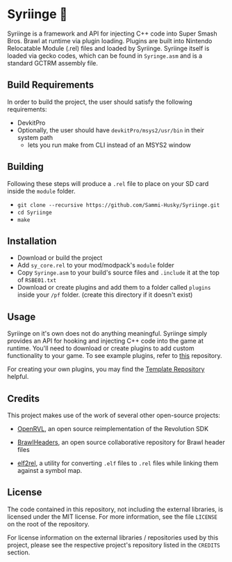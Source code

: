 # Syriinge 💉

Syriinge is a framework and API for injecting C++ code into Super Smash Bros. Brawl at runtime via plugin loading. Plugins are built into Nintendo Relocatable Module (.rel) files and loaded by Syriinge. Syriinge itself is loaded via gecko codes, which can be found in `Syringe.asm` and is a standard GCTRM assembly file.

## Build Requirements

In order to build the project, the user should satisfy the following requirements:

- DevkitPro
- Optionally, the user should have `devkitPro/msys2/usr/bin` in their system path
  - lets you run make from CLI instead of an MSYS2 window

## Building

Following these steps will produce a `.rel` file to place on your SD card inside the `module` folder.

- `git clone --recursive https://github.com/Sammi-Husky/Syriinge.git`
- `cd Syriinge`
- `make`

## Installation

- Download or build the project
- Add `sy_core.rel` to your mod/modpack's `module` folder
- Copy `Syringe.asm` to your build's source files and `.include` it at the top of `RSBE01.txt`
- Download or create plugins and add them to a folder called `plugins` inside your `/pf` folder. (create this directory if it doesn't exist)

## Usage

Syriinge on it's own does not do anything meaningful. Syriinge simply provides an API for hooking and injecting C++ code into the game at runtime. You'll need to download or create plugins to add custom functionality to your game. To see example plugins, refer to [this](https://github.com/Sammi-Husky/BrawlPlugins) repository.

For creating your own plugins, you may find the [Template Repository]() helpful.

## Credits

This project makes use of the work of several other open-source projects:

- [OpenRVL](https://github.com/kiwi515/open_rvl), an open source reimplementation of the Revolution SDK

- [BrawlHeaders](https://github.com/Sammi-Husky/BrawlHeaders), an open source collaborative repository for Brawl header files

- [elf2rel](https://github.com/Sammi-Husky/elf2rel), a utility for converting `.elf` files to `.rel` files while linking them against a symbol map.

## License

The code contained in this repository, not including the external libraries, is licensed under the MIT license. For more information, see the file `LICENSE` on the root of the repository.

For license information on the external libraries / repositories used by this project, please see the respective project's repository listed in the `CREDITS` section.
